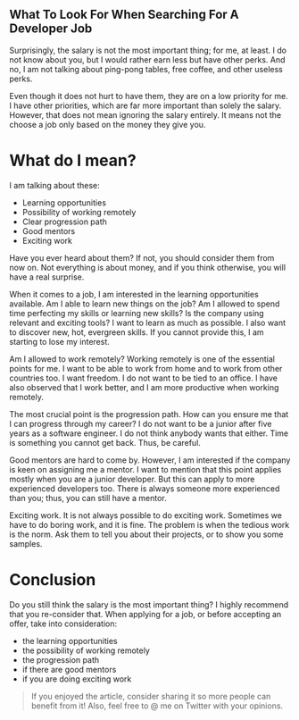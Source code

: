 ## What To Look For When Searching For A Developer Job

Surprisingly, the salary is not the most important thing; for me, at least. I do not know about you, but I would rather earn less but have other perks. And no, I am not talking about ping-pong tables, free coffee, and other useless perks. 

Even though it does not hurt to have them, they are on a low priority for me. I have other priorities, which are far more important than solely the salary. However, that does not mean ignoring the salary entirely. It means not the choose a job only based on the money they give you.

# What do I mean?

I am talking about these:

* Learning opportunities
* Possibility of working remotely
* Clear progression path
* Good mentors
* Exciting work

Have you ever heard about them? If not, you should consider them from now on. Not everything is about money, and if you think otherwise, you will have a real surprise.

When it comes to a job, I am interested in the learning opportunities available. Am I able to learn new things on the job? Am I allowed to spend time perfecting my skills or learning new skills? Is the company using relevant and exciting tools? I want to learn as much as possible. I also want to discover new, hot, evergreen skills. If you cannot provide this, I am starting to lose my interest.

Am I allowed to work remotely? Working remotely is one of the essential points for me. I want to be able to work from home and to work from other countries too. I want freedom. I do not want to be tied to an office. I have also observed that I work better, and I am more productive when working remotely.

The most crucial point is the progression path. How can you ensure me that I can progress through my career? I do not want to be a junior after five years as a software engineer. I do not think anybody wants that either. Time is something you cannot get back. Thus, be careful.

Good mentors are hard to come by. However, I am interested if the company is keen on assigning me a mentor. I want to mention that this point applies mostly when you are a junior developer. But this can apply to more experienced developers too. There is always someone more experienced than you; thus, you can still have a mentor.

Exciting work. It is not always possible to do exciting work. Sometimes we have to do boring work, and it is fine. The problem is when the tedious work is the norm. Ask them to tell you about their projects, or to show you some samples.

# Conclusion

Do you still think the salary is the most important thing? I highly recommend that you re-consider that. When applying for a job, or before accepting an offer, take into consideration:

* the learning opportunities
* the possibility of working remotely
* the progression path
* if there are good mentors
* if you are doing exciting work

> If you enjoyed the article, consider sharing it so more people can benefit from it! Also, feel free to @ me on Twitter with your opinions.